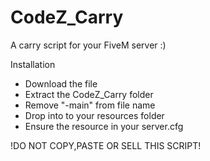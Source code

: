 # CodeZ_Carry
A carry script for your FiveM server :) 

Installation
- Download the file
- Extract the CodeZ_Carry folder
- Remove "-main" from file name
- Drop into to your resources folder
- Ensure the resource in your server.cfg

!DO NOT COPY,PASTE OR SELL THIS SCRIPT!
